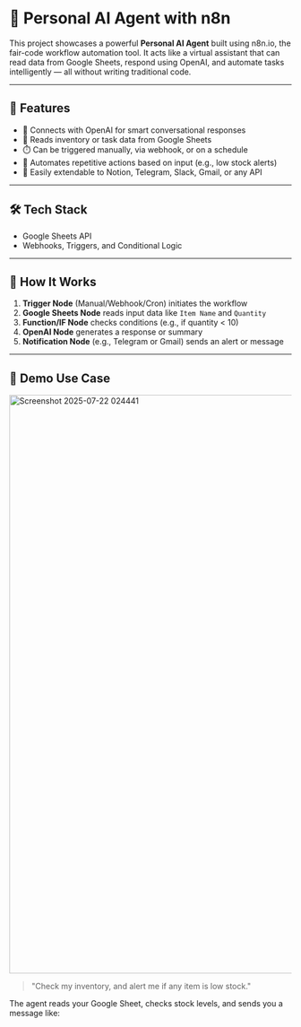 # 🤖 Personal AI Agent with n8n

This project showcases a powerful **Personal AI Agent** built using n8n.io, the fair-code workflow automation tool. It acts like a virtual assistant that can read data from Google Sheets, respond using OpenAI, and automate tasks intelligently — all without writing traditional code.

---

## 🚀 Features

- 🧠 Connects with OpenAI for smart conversational responses
- 📄 Reads inventory or task data from Google Sheets
- ⏱️ Can be triggered manually, via webhook, or on a schedule
- 🔁 Automates repetitive actions based on input (e.g., low stock alerts)
- 🔗 Easily extendable to Notion, Telegram, Slack, Gmail, or any API

---

## 🛠️ Tech Stack

- Google Sheets API
- Webhooks, Triggers, and Conditional Logic

---

## 🧩 How It Works

1. **Trigger Node** (Manual/Webhook/Cron) initiates the workflow
2. **Google Sheets Node** reads input data like `Item Name` and `Quantity`
3. **Function/IF Node** checks conditions (e.g., if quantity < 10)
4. **OpenAI Node** generates a response or summary
5. **Notification Node** (e.g., Telegram or Gmail) sends an alert or message

---

## 🧪 Demo Use Case
<img width="1920" height="1032" alt="Screenshot 2025-07-22 024441" src="https://github.com/user-attachments/assets/8c0d445a-7b5d-402d-9718-47237db0c4b7" />



> "Check my inventory, and alert me if any item is low stock."

The agent reads your Google Sheet, checks stock levels, and sends you a message like:


